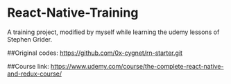 # React-Native-Training
A training project, modified by myself while learning the udemy lessons of Stephen Grider.

##Original codes:
https://github.com/0x-cygnet/rn-starter.git

##Course link:
https://www.udemy.com/course/the-complete-react-native-and-redux-course/
